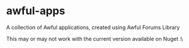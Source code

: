 # awful-apps
A collection of Awful applications, created using Awful Forums Library

This may or may not work with the current version available on Nuget :\
